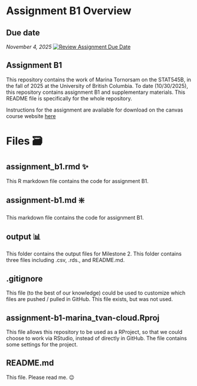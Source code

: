 # Assignment B1 Overview
## Due date
_November 4, 2025_
[![Review Assignment Due Date](https://classroom.github.com/assets/deadline-readme-button-22041afd0340ce965d47ae6ef1cefeee28c7c493a6346c4f15d667ab976d596c.svg)](https://classroom.github.com/a/ZfRSGEKK)

## Assignment B1
This repository contains the work of Marina Tornorsam on the STAT545B,
in the fall of 2025 at the University of British Columbia. To date (10/30/2025), this
repository contains assignment B1 and supplementary materials. This README file is specifically for the whole repository. 

Instructions for the assignment are available for download on the canvas course website
[here](https://canvas.ubc.ca/courses/170035/files/42178437)

# Files 🗃️

## assignment_b1.rmd ✨

This R markdown file contains the code for assignment B1. 

## assignment-b1.md ❇️

This markdown file contains the code for assignment B1. 

## output 📊

This folder contains the output files for Milestone 2. This folder contains three files including .csv, .rds., and README.md. 

## .gitignore

This file (to the best of our knowledge) could be used to customize
which files are pushed / pulled in GitHub. This file exists, but was not
used.

## assignment-b1-marina_tvan-cloud.Rproj

This file allows this repository to be used as a RProject, so that we could choose to work via RStudio, 
instead of directly in GitHub. The file contains some settings for the project.

## README.md

This file. Please read me. 😉
